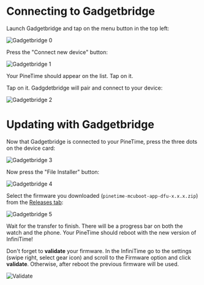 # Connecting to Gadgetbridge

Launch Gadgetbridge and tap on the menu button in the top left:

![Gadgetbridge 0](gadgetbridge0.jpg)

Press the "Connect new device" button:

![Gadgetbridge 1](gadgetbridge1.jpg)

Your PineTime should appear on the list. Tap on it.

Tap on it. Gadgdetbridge will pair and connect to your device:

![Gadgetbridge 2](gadgetbridge2.jpg)

# Updating with Gadgetbridge

Now that Gadgetbridge is connected to your PineTime, press the three dots on the device card:

![Gadgetbridge 3](gadgetbridge3.jpg)

Now press the "File Installer" button:

![Gadgetbridge 4](gadgetbridge4.jpg)

Select the firmware you downloaded (`pinetime-mcuboot-app-dfu-x.x.x.zip`) from the [Releases tab](https://github.com/InfiniTimeOrg/InfiniTime/releases/latest):

![Gadgetbridge 5](gadgetbridge5.jpg)

Wait for the transfer to finish. There will be a progress bar on both the watch and the phone. Your PineTime should reboot with the new version of InfiniTime!

Don't forget to **validate** your firmware. In the InfiniTime go to the settings (swipe right, select gear icon) and scroll to the Firmware option and click **validate**. Otherwise, after reboot the previous firmware will be used.

![Validate](validate.png)
